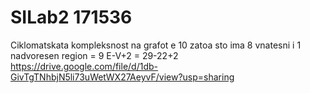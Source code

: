 # SILab2 171536
Ciklomatskata kompleksnost na grafot e 10 zatoa sto ima 8 vnatesni i 1 nadvoresen region = 9 E-V+2 = 29-22+2
https://drive.google.com/file/d/1db-GivTgTNhbjN5li73uWetWX27AeyvF/view?usp=sharing
